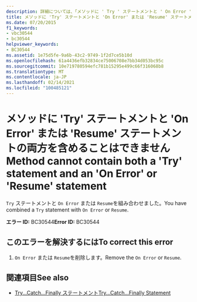 ```yaml
---
description: 詳細については、「メソッドに ' Try ' ステートメントと ' On Error ' または ' Resume ' ステートメントの両方を含めることはできません。」を参照してください。
title: メソッドに 'Try' ステートメントと 'On Error' または 'Resume' ステートメントの両方を含めることはできません
ms.date: 07/20/2015
f1_keywords:
- vbc30544
- bc30544
helpviewer_keywords:
- BC30544
ms.assetid: 1e75d5fe-9a6b-43c2-9749-1f2d7ce5b10d
ms.openlocfilehash: 61a4436efb32834ce75006708e7bb34d053bc95c
ms.sourcegitcommit: 10e719780594efc781b15295e499c66f316068b8
ms.translationtype: MT
ms.contentlocale: ja-JP
ms.lasthandoff: 02/14/2021
ms.locfileid: "100485121"
---
```

# <a name="method-cannot-contain-both-a-try-statement-and-an-on-error-or-resume-statement"></a><span data-ttu-id="2d9a4-103">メソッドに 'Try' ステートメントと 'On Error' または 'Resume' ステートメントの両方を含めることはできません</span><span class="sxs-lookup"><span data-stu-id="2d9a4-103">Method cannot contain both a 'Try' statement and an 'On Error' or 'Resume' statement</span></span>

<span data-ttu-id="2d9a4-104">`Try` ステートメントと `On Error` または `Resume`を組み合わせました。</span><span class="sxs-lookup"><span data-stu-id="2d9a4-104">You have combined a `Try` statement with `On Error` or `Resume`.</span></span>  
  
 <span data-ttu-id="2d9a4-105">**エラー ID:** BC30544</span><span class="sxs-lookup"><span data-stu-id="2d9a4-105">**Error ID:** BC30544</span></span>  
  
## <a name="to-correct-this-error"></a><span data-ttu-id="2d9a4-106">このエラーを解決するには</span><span class="sxs-lookup"><span data-stu-id="2d9a4-106">To correct this error</span></span>  
  
1. <span data-ttu-id="2d9a4-107">`On Error` または `Resume`を削除します。</span><span class="sxs-lookup"><span data-stu-id="2d9a4-107">Remove the `On Error` or `Resume`.</span></span>  
  
## <a name="see-also"></a><span data-ttu-id="2d9a4-108">関連項目</span><span class="sxs-lookup"><span data-stu-id="2d9a4-108">See also</span></span>

- [<span data-ttu-id="2d9a4-109">Try...Catch...Finally ステートメント</span><span class="sxs-lookup"><span data-stu-id="2d9a4-109">Try...Catch...Finally Statement</span></span>](../language-reference/statements/try-catch-finally-statement.md)
